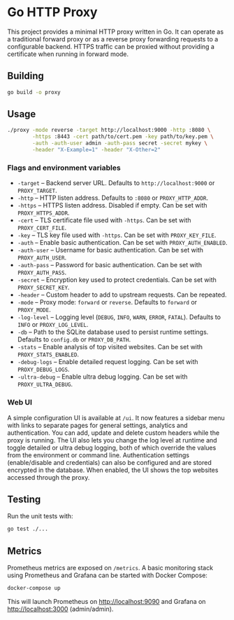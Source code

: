 # Go HTTP Proxy

This project provides a minimal HTTP proxy written in Go. It can operate as a traditional forward proxy or as a reverse proxy forwarding requests to a configurable backend. HTTPS traffic can be proxied without providing a certificate when running in forward mode.

## Building

```sh
go build -o proxy
```

## Usage

```sh
./proxy -mode reverse -target http://localhost:9000 -http :8080 \
        -https :8443 -cert path/to/cert.pem -key path/to/key.pem \
        -auth -auth-user admin -auth-pass secret -secret mykey \
        -header "X-Example=1" -header "X-Other=2"
```

### Flags and environment variables

- `-target` – Backend server URL. Defaults to `http://localhost:9000` or `PROXY_TARGET`.
- `-http` – HTTP listen address. Defaults to `:8080` or `PROXY_HTTP_ADDR`.
- `-https` – HTTPS listen address. Disabled if empty. Can be set with `PROXY_HTTPS_ADDR`.
- `-cert` – TLS certificate file used with `-https`. Can be set with `PROXY_CERT_FILE`.
- `-key` – TLS key file used with `-https`. Can be set with `PROXY_KEY_FILE`.
- `-auth` – Enable basic authentication. Can be set with `PROXY_AUTH_ENABLED`.
- `-auth-user` – Username for basic authentication. Can be set with `PROXY_AUTH_USER`.
- `-auth-pass` – Password for basic authentication. Can be set with `PROXY_AUTH_PASS`.
- `-secret` – Encryption key used to protect credentials. Can be set with `PROXY_SECRET_KEY`.
- `-header` – Custom header to add to upstream requests. Can be repeated.
- `-mode` – Proxy mode: `forward` or `reverse`. Defaults to `forward` or `PROXY_MODE`.
- `-log-level` – Logging level (`DEBUG`, `INFO`, `WARN`, `ERROR`, `FATAL`). Defaults to `INFO` or `PROXY_LOG_LEVEL`.
- `-db` – Path to the SQLite database used to persist runtime settings. Defaults to `config.db` or `PROXY_DB_PATH`.
- `-stats` – Enable analysis of top visited websites. Can be set with `PROXY_STATS_ENABLED`.
- `-debug-logs` – Enable detailed request logging. Can be set with `PROXY_DEBUG_LOGS`.
- `-ultra-debug` – Enable ultra debug logging. Can be set with `PROXY_ULTRA_DEBUG`.

### Web UI

A simple configuration UI is available at `/ui`. It now features a sidebar menu with links to separate pages for general settings, analytics and authentication. You can add, update and delete custom headers while the proxy is running.
The UI also lets you change the log level at runtime and toggle detailed or ultra debug logging, both of which override the values from the environment or command line.
Authentication settings (enable/disable and credentials) can also be configured and are stored encrypted in the database.
When enabled, the UI shows the top websites accessed through the proxy.

## Testing

Run the unit tests with:

```sh
go test ./...
```

## Metrics

Prometheus metrics are exposed on `/metrics`. A basic monitoring stack using
Prometheus and Grafana can be started with Docker Compose:

```sh
docker-compose up
```

This will launch Prometheus on <http://localhost:9090> and Grafana on
<http://localhost:3000> (admin/admin).

